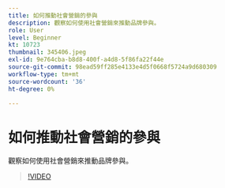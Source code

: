 ```yaml
---
title: 如何推動社會營銷的參與
description: 觀察如何使用社會營銷來推動品牌參與。
role: User
level: Beginner
kt: 10723
thumbnail: 345406.jpeg
exl-id: 9e764cba-b8d8-400f-a4d8-5f86fa22f44e
source-git-commit: 98ead59ff285e4133e4d5f0668f5724a9d680309
workflow-type: tm+mt
source-wordcount: '36'
ht-degree: 0%

---
```


# 如何推動社會營銷的參與

觀察如何使用社會營銷來推動品牌參與。

>[!VIDEO](https://video.tv.adobe.com/v/345406/?quality=12&learn=on)
